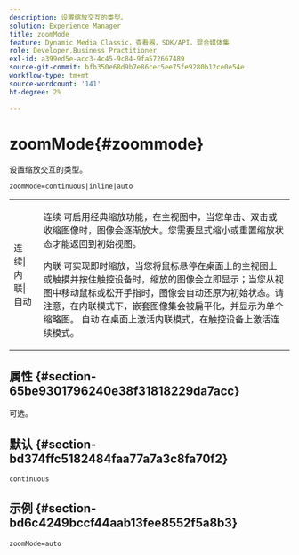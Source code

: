 ```yaml
---
description: 设置缩放交互的类型。
solution: Experience Manager
title: zoomMode
feature: Dynamic Media Classic，查看器，SDK/API，混合媒体集
role: Developer,Business Practitioner
exl-id: a399ed5e-acc3-4c45-9c84-9fa572667489
source-git-commit: bfb350e68d9b7e86cec5ee75fe9280b12ce0e54e
workflow-type: tm+mt
source-wordcount: '141'
ht-degree: 2%

---
```


# zoomMode{#zoommode}

设置缩放交互的类型。

`zoomMode=continuous|inline|auto`

<table id="table_E314540D347D47699C04EB80D20C0721"> 
 <tbody> 
  <tr> 
   <td colname="col1"> <p> <span class="codeph"> 连续|内联|自动  </span> </p> </td> 
   <td colname="col2"> <p> <span class="codeph"> 连续 </span> 可启用经典缩放功能，在主视图中，当您单击、双击或收缩图像时，图像会逐渐放大。您需要显式缩小或重置缩放状态才能返回到初始视图。 </p> <p> <span class="codeph"> 内联 </span> 可实现即时缩放，当您将鼠标悬停在桌面上的主视图上或触摸并按住触控设备时，缩放的图像会立即显示；当您从视图中移动鼠标或松开手指时，图像会自动还原为初始状态。请注意，在内联</span>模式下，嵌套图像集会被扁平化，并显示为单个缩略图。 <span class="codeph"><span class="codeph"> 自动 </span> 在桌面上激活内联模式，在触控设备上激活连续模式。 </span></p> </td> 
  </tr> 
 </tbody> 
</table>

## 属性 {#section-65be9301796240e38f31818229da7acc}

可选。

## 默认 {#section-bd374ffc5182484faa77a7a3c8fa70f2}

`continuous`

## 示例 {#section-bd6c4249bccf44aab13fee8552f5a8b3}

`zoomMode=auto`
